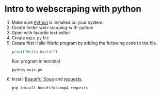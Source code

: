 # Intro to webscraping with python

1. Make sure [Python](https://www.python.org/) is installed on your system.
2. Create folder web-scraping-with-python
3. Open with favorite text editor
4. Create `main.py` file
5. Create first Hello World program by adding the following code to the file.
    ```python
    print("Hello World!")
    ```
    Run program in terminal
    ```linux
    python main.py    
    ```
6. Install [Beautiful Soup](https://beautiful-soup-4.readthedocs.io/en/latest/#installing-beautiful-soup) and [requests](https://pypi.org/project/requests/).
    ```linux
    pip install beautifulsoup4 requests
    ```
